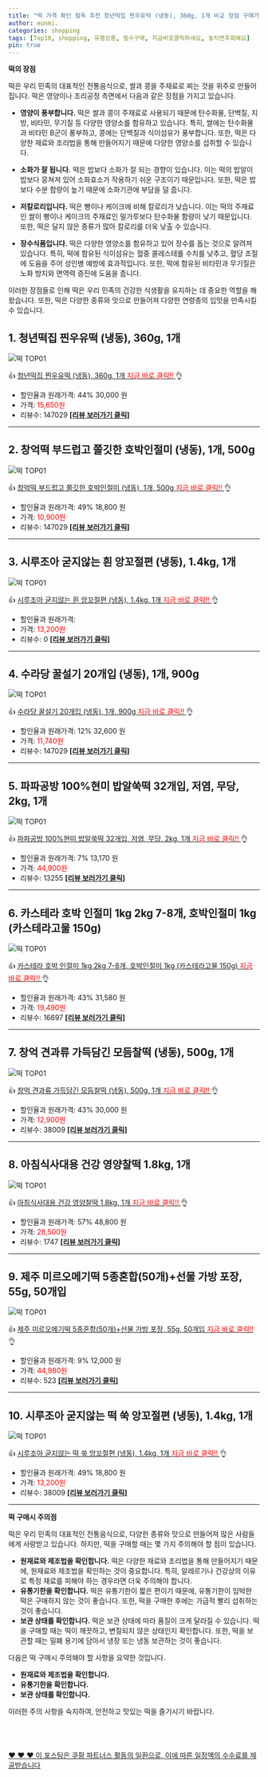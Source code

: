 ```yaml
---
title: "떡 가격 확인 필독 추천 청년떡집 찐우유떡 (냉동), 360g, 1개 비교 장점 구매가이드"
author: eunmi.
categories: shopping
tags: [Top10, shopping, 유행상품, 필수구매, 지금바로클릭하세요, 놓치면후회해요]
pin: true
---
```

**떡의 장점**

떡은 우리 민족의 대표적인 전통음식으로, 쌀과 콩을 주재료로 찌는 것을 위주로 만들어집니다. 떡은 영양이나 조리공정 측면에서 다음과 같은 장점을 가지고 있습니다.

* **영양이 풍부합니다.** 떡은 쌀과 콩이 주재료로 사용되기 때문에 탄수화물, 단백질, 지방, 비타민, 무기질 등 다양한 영양소를 함유하고 있습니다. 특히, 쌀에는 탄수화물과 비타민 B군이 풍부하고, 콩에는 단백질과 식이섬유가 풍부합니다. 또한, 떡은 다양한 재료와 조리법을 통해 만들어지기 때문에 다양한 영양소를 섭취할 수 있습니다.

* **소화가 잘 됩니다.** 떡은 밥보다 소화가 잘 되는 경향이 있습니다. 이는 떡의 밥알이 밥보다 뭉쳐져 있어 소화효소가 작용하기 쉬운 구조이기 때문입니다. 또한, 떡은 밥보다 수분 함량이 높기 때문에 소화기관에 부담을 덜 줍니다.

* **저칼로리입니다.** 떡은 빵이나 케이크에 비해 칼로리가 낮습니다. 이는 떡의 주재료인 쌀이 빵이나 케이크의 주재료인 밀가루보다 탄수화물 함량이 낮기 때문입니다. 또한, 떡은 달지 않은 종류가 많아 칼로리를 더욱 낮출 수 있습니다.

* **장수식품입니다.** 떡은 다양한 영양소를 함유하고 있어 장수를 돕는 것으로 알려져 있습니다. 특히, 떡에 함유된 식이섬유는 혈중 콜레스테롤 수치를 낮추고, 혈당 조절에 도움을 주어 성인병 예방에 효과적입니다. 또한, 떡에 함유된 비타민과 무기질은 노화 방지와 면역력 증진에 도움을 줍니다.

이러한 장점들로 인해 떡은 우리 민족의 건강한 식생활을 유지하는 데 중요한 역할을 해왔습니다. 또한, 떡은 다양한 종류와 맛으로 만들어져 다양한 연령층의 입맛을 만족시킬 수 있습니다.

   

## 1. 청년떡집 찐우유떡 (냉동), 360g, 1개

![떡 TOP01](https://thumbnail8.coupangcdn.com/thumbnails/remote/230x230ex/image/retail/images/9165706131090566-f51edc7e-8b03-41fc-8e82-7523079f7713.jpg)


👍 [청년떡집 찐우유떡 (냉동), 360g, 1개 <font color=red> 지금 바로 클릭!! </font> ](https://link.coupang.com/re/AFFSDP?lptag=AF3617701&subid=GithubCoopas&pageKey=5694579901&traceid=V0-153&itemId=9444356298&vendorItemId=76729771027) 👌 


- 할인율과 원래가격: 44%  30,000   원
- 가격: <span style='color:red'>15,650원</span>
- 리뷰수: 147029  [**[리뷰 보러가기 클릭]**](https://link.coupang.com/re/AFFSDP?lptag=AF3617701&subid=GithubCoopas&pageKey=5694579901&traceid=V0-153&itemId=9444356298&vendorItemId=76729771027)

---


   

## 2. 창억떡 부드럽고 쫄깃한 호박인절미 (냉동), 1개, 500g

![떡 TOP01](https://thumbnail7.coupangcdn.com/thumbnails/remote/230x230ex/image/retail/images/2376168466461847-c7d0e8ca-97f3-40e2-8c84-05a9a497968e.jpg)


👍 [창억떡 부드럽고 쫄깃한 호박인절미 (냉동), 1개, 500g <font color=red> 지금 바로 클릭!! </font> ](https://link.coupang.com/re/AFFSDP?lptag=AF3617701&subid=GithubCoopas&pageKey=6912084767&traceid=V0-153&itemId=16661441250&vendorItemId=83845094164) 👌 


- 할인율과 원래가격: 49%  18,800   원
- 가격: <span style='color:red'>10,900원</span>
- 리뷰수: 147029  [**[리뷰 보러가기 클릭]**](https://link.coupang.com/re/AFFSDP?lptag=AF3617701&subid=GithubCoopas&pageKey=6912084767&traceid=V0-153&itemId=16661441250&vendorItemId=83845094164)

---


   

## 3. 시루조아 굳지않는 흰 앙꼬절편 (냉동), 1.4kg, 1개

![떡 TOP01](https://thumbnail6.coupangcdn.com/thumbnails/remote/230x230ex/image/retail/images/6520778785531071-f8fc9737-f8d6-4eef-8080-6747b99438cb.jpg)


👍 [시루조아 굳지않는 흰 앙꼬절편 (냉동), 1.4kg, 1개 <font color=red> 지금 바로 클릭!! </font> ](https://link.coupang.com/re/AFFSDP?lptag=AF3617701&subid=GithubCoopas&pageKey=5930058127&traceid=V0-153&itemId=10534803498&vendorItemId=77816348238) 👌 


- 할인율과 원래가격: 
- 가격: <span style='color:red'>13,200원</span>
- 리뷰수: 0  [**[리뷰 보러가기 클릭]**](https://link.coupang.com/re/AFFSDP?lptag=AF3617701&subid=GithubCoopas&pageKey=5930058127&traceid=V0-153&itemId=10534803498&vendorItemId=77816348238)

---


   

## 4. 수라당 꿀설기 20개입 (냉동), 1개, 900g

![떡 TOP01](https://thumbnail8.coupangcdn.com/thumbnails/remote/230x230ex/image/retail/images/990204955316705-7ae474cd-636e-4c29-9a04-5d524b5ff4c8.jpg)


👍 [수라당 꿀설기 20개입 (냉동), 1개, 900g <font color=red> 지금 바로 클릭!! </font> ](https://link.coupang.com/re/AFFSDP?lptag=AF3617701&subid=GithubCoopas&pageKey=6851142866&traceid=V0-153&itemId=16321356684&vendorItemId=83513443486) 👌 


- 할인율과 원래가격: 12%  32,600   원
- 가격: <span style='color:red'>11,740원</span>
- 리뷰수: 147029  [**[리뷰 보러가기 클릭]**](https://link.coupang.com/re/AFFSDP?lptag=AF3617701&subid=GithubCoopas&pageKey=6851142866&traceid=V0-153&itemId=16321356684&vendorItemId=83513443486)

---


   

## 5. 파파공방 100%현미 밥알쑥떡 32개입, 저염, 무당, 2kg, 1개

![떡 TOP01](https://thumbnail7.coupangcdn.com/thumbnails/remote/230x230ex/image/vendor_inventory/5ac1/90cf9f4de36688b0dc025c2522fd58ac154210538d0209fefb650747bd28.jpg)


👍 [파파공방 100%현미 밥알쑥떡 32개입, 저염, 무당, 2kg, 1개 <font color=red> 지금 바로 클릭!! </font> ](https://link.coupang.com/re/AFFSDP?lptag=AF3617701&subid=GithubCoopas&pageKey=6787223774&traceid=V0-153&itemId=15980183422&vendorItemId=76742172454) 👌 


- 할인율과 원래가격: 7%  13,170   원
- 가격: <span style='color:red'>44,900원</span>
- 리뷰수: 13255  [**[리뷰 보러가기 클릭]**](https://link.coupang.com/re/AFFSDP?lptag=AF3617701&subid=GithubCoopas&pageKey=6787223774&traceid=V0-153&itemId=15980183422&vendorItemId=76742172454)

---


   

## 6. 카스테라 호박 인절미 1kg 2kg 7-8개, 호박인절미 1kg (카스테라고물 150g)

![떡 TOP01](https://thumbnail7.coupangcdn.com/thumbnails/remote/230x230ex/image/vendor_inventory/f192/d57081473a2d103ccf380781253215bfb4367f89594e36cb982621849849.jpg)


👍 [카스테라 호박 인절미 1kg 2kg 7-8개, 호박인절미 1kg (카스테라고물 150g) <font color=red> 지금 바로 클릭!! </font> ](https://link.coupang.com/re/AFFSDP?lptag=AF3617701&subid=GithubCoopas&pageKey=7444289906&traceid=V0-153&itemId=19365553741&vendorItemId=72069933673) 👌 


- 할인율과 원래가격: 43%  31,580   원
- 가격: <span style='color:red'>19,490원</span>
- 리뷰수: 16697  [**[리뷰 보러가기 클릭]**](https://link.coupang.com/re/AFFSDP?lptag=AF3617701&subid=GithubCoopas&pageKey=7444289906&traceid=V0-153&itemId=19365553741&vendorItemId=72069933673)

---


   

## 7. 창억 견과류 가득담긴 모듬찰떡 (냉동), 500g, 1개

![떡 TOP01](https://thumbnail9.coupangcdn.com/thumbnails/remote/230x230ex/image/retail/images/1416645020422551-896a7021-fa04-45b6-b97a-55792a98748a.jpg)


👍 [창억 견과류 가득담긴 모듬찰떡 (냉동), 500g, 1개 <font color=red> 지금 바로 클릭!! </font> ](https://link.coupang.com/re/AFFSDP?lptag=AF3617701&subid=GithubCoopas&pageKey=2238931166&traceid=V0-153&itemId=3823985429&vendorItemId=71808855853) 👌 


- 할인율과 원래가격: 43%  30,000   원
- 가격: <span style='color:red'>12,900원</span>
- 리뷰수: 38009  [**[리뷰 보러가기 클릭]**](https://link.coupang.com/re/AFFSDP?lptag=AF3617701&subid=GithubCoopas&pageKey=2238931166&traceid=V0-153&itemId=3823985429&vendorItemId=71808855853)

---


   

## 8. 아침식사대용 건강 영양찰떡 1.8kg, 1개

![떡 TOP01](https://thumbnail7.coupangcdn.com/thumbnails/remote/230x230ex/image/vendor_inventory/4a7e/75b1e1f465bb7ff3da4ce4ea79f1d926f70291198180d3e8db2c98f7f9e2.jpeg)


👍 [아침식사대용 건강 영양찰떡 1.8kg, 1개 <font color=red> 지금 바로 클릭!! </font> ](https://link.coupang.com/re/AFFSDP?lptag=AF3617701&subid=GithubCoopas&pageKey=5888062239&traceid=V0-153&itemId=10346018517&vendorItemId=77628212192) 👌 


- 할인율과 원래가격: 57%  48,800   원
- 가격: <span style='color:red'>28,500원</span>
- 리뷰수: 1747  [**[리뷰 보러가기 클릭]**](https://link.coupang.com/re/AFFSDP?lptag=AF3617701&subid=GithubCoopas&pageKey=5888062239&traceid=V0-153&itemId=10346018517&vendorItemId=77628212192)

---


   

## 9. 제주 미르오메기떡 5종혼합(50개)+선물 가방 포장, 55g, 50개입

![떡 TOP01](https://thumbnail9.coupangcdn.com/thumbnails/remote/230x230ex/image/vendor_inventory/2341/2634c7989cbaaaceeeb2f1dde5cb0defeed8fee6564345d2fbf5fcc89420.JPG)


👍 [제주 미르오메기떡 5종혼합(50개)+선물 가방 포장, 55g, 50개입 <font color=red> 지금 바로 클릭!! </font> ](https://link.coupang.com/re/AFFSDP?lptag=AF3617701&subid=GithubCoopas&pageKey=7706001112&traceid=V0-153&itemId=20644274308&vendorItemId=4591220017) 👌 


- 할인율과 원래가격: 9%  12,000   원
- 가격: <span style='color:red'>44,980원</span>
- 리뷰수: 523  [**[리뷰 보러가기 클릭]**](https://link.coupang.com/re/AFFSDP?lptag=AF3617701&subid=GithubCoopas&pageKey=7706001112&traceid=V0-153&itemId=20644274308&vendorItemId=4591220017)

---


   

## 10. 시루조아 굳지않는 떡 쑥 앙꼬절편 (냉동), 1.4kg, 1개

![떡 TOP01](https://thumbnail6.coupangcdn.com/thumbnails/remote/230x230ex/image/retail/images/5903916910134590-af60eae7-122b-48e0-b3f2-7716ffbdf26d.jpg)


👍 [시루조아 굳지않는 떡 쑥 앙꼬절편 (냉동), 1.4kg, 1개 <font color=red> 지금 바로 클릭!! </font> ](https://link.coupang.com/re/AFFSDP?lptag=AF3617701&subid=GithubCoopas&pageKey=6511333006&traceid=V0-153&itemId=14383382934&vendorItemId=77604375339) 👌 


- 할인율과 원래가격: 49%  18,800   원
- 가격: <span style='color:red'>13,200원</span>
- 리뷰수: 38009  [**[리뷰 보러가기 클릭]**](https://link.coupang.com/re/AFFSDP?lptag=AF3617701&subid=GithubCoopas&pageKey=6511333006&traceid=V0-153&itemId=14383382934&vendorItemId=77604375339)

---
**떡 구매시 주의점**

떡은 우리 민족의 대표적인 전통음식으로, 다양한 종류와 맛으로 만들어져 많은 사람들에게 사랑받고 있습니다. 하지만, 떡을 구매할 때는 몇 가지 주의해야 할 점이 있습니다.

* **원재료와 제조법을 확인합니다.** 떡은 다양한 재료와 조리법을 통해 만들어지기 때문에, 원재료와 제조법을 확인하는 것이 중요합니다. 특히, 알레르기나 건강상의 이유로 특정 재료를 피해야 하는 경우라면 더욱 주의해야 합니다.
* **유통기한을 확인합니다.** 떡은 유통기한이 짧은 편이기 때문에, 유통기한이 임박한 떡은 구매하지 않는 것이 좋습니다. 또한, 떡을 구매한 후에는 가급적 빨리 섭취하는 것이 좋습니다.
* **보관 상태를 확인합니다.** 떡은 보관 상태에 따라 품질이 크게 달라질 수 있습니다. 떡을 구매할 때는 떡이 깨끗하고, 변질되지 않은 상태인지 확인합니다. 또한, 떡을 보관할 때는 밀폐 용기에 담아서 냉장 또는 냉동 보관하는 것이 좋습니다.

다음은 떡 구매시 주의해야 할 사항을 요약한 것입니다.

* **원재료와 제조법을 확인합니다.**
* **유통기한을 확인합니다.**
* **보관 상태를 확인합니다.**

이러한 주의 사항을 숙지하여, 안전하고 맛있는 떡을 즐기시기 바랍니다.<br><br><br><br><br> [ ❤ ❤ ❤ 이 포스팅은 쿠팡 파트너스 활동의 일환으로, 이에 따른 일정액의 수수료를 제공받습니다](https://link.coupang.com/a/bcEFyh)